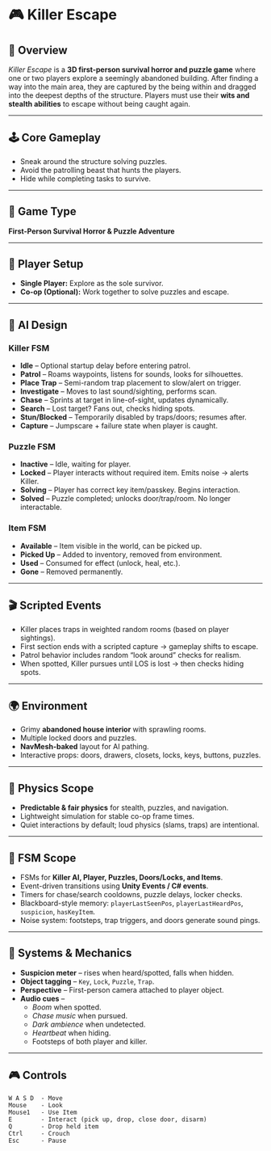 # 🎮 Killer Escape

## 📌 Overview
*Killer Escape* is a **3D first-person survival horror and puzzle game** where one or two players explore a seemingly abandoned building. After finding a way into the main area, they are captured by the being within and dragged into the deepest depths of the structure. Players must use their **wits and stealth abilities** to escape without being caught again.

---

## 🕹️ Core Gameplay
- Sneak around the structure solving puzzles.  
- Avoid the patrolling beast that hunts the players.  
- Hide while completing tasks to survive.  

---

## 🎯 Game Type
**First-Person Survival Horror & Puzzle Adventure**

---

## 👥 Player Setup
- **Single Player:** Explore as the sole survivor.  
- **Co-op (Optional):** Work together to solve puzzles and escape.  

---

## 🤖 AI Design

### Killer FSM
- **Idle** – Optional startup delay before entering patrol.  
- **Patrol** – Roams waypoints, listens for sounds, looks for silhouettes.  
- **Place Trap** – Semi-random trap placement to slow/alert on trigger.  
- **Investigate** – Moves to last sound/sighting, performs scan.  
- **Chase** – Sprints at target in line-of-sight, updates dynamically.  
- **Search** – Lost target? Fans out, checks hiding spots.  
- **Stun/Blocked** – Temporarily disabled by traps/doors; resumes after.  
- **Capture** – Jumpscare + failure state when player is caught.  

### Puzzle FSM
- **Inactive** – Idle, waiting for player.  
- **Locked** – Player interacts without required item. Emits noise → alerts Killer.  
- **Solving** – Player has correct key item/passkey. Begins interaction.  
- **Solved** – Puzzle completed; unlocks door/trap/room. No longer interactable.  

### Item FSM
- **Available** – Item visible in the world, can be picked up.  
- **Picked Up** – Added to inventory, removed from environment.  
- **Used** – Consumed for effect (unlock, heal, etc.).  
- **Gone** – Removed permanently.  

---

## 🎬 Scripted Events
- Killer places traps in weighted random rooms (based on player sightings).  
- First section ends with a scripted capture → gameplay shifts to escape.  
- Patrol behavior includes random “look around” checks for realism.  
- When spotted, Killer pursues until LOS is lost → then checks hiding spots.  

---

## 🌍 Environment
- Grimy **abandoned house interior** with sprawling rooms.  
- Multiple locked doors and puzzles.  
- **NavMesh-baked** layout for AI pathing.  
- Interactive props: doors, drawers, closets, locks, keys, buttons, puzzles.  

---

## 🧪 Physics Scope
- **Predictable & fair physics** for stealth, puzzles, and navigation.  
- Lightweight simulation for stable co-op frame times.  
- Quiet interactions by default; loud physics (slams, traps) are intentional.  

---

## 🧠 FSM Scope
- FSMs for **Killer AI, Player, Puzzles, Doors/Locks, and Items**.  
- Event-driven transitions using **Unity Events / C# events**.  
- Timers for chase/search cooldowns, puzzle delays, locker checks.  
- Blackboard-style memory: `playerLastSeenPos`, `playerLastHeardPos`, `suspicion`, `hasKeyItem`.  
- Noise system: footsteps, trap triggers, and doors generate sound pings.  

---

## 🧩 Systems & Mechanics
- **Suspicion meter** – rises when heard/spotted, falls when hidden.  
- **Object tagging** – `Key`, `Lock`, `Puzzle`, `Trap`.  
- **Perspective** – First-person camera attached to player object.  
- **Audio cues** –  
  - *Boom* when spotted.  
  - *Chase music* when pursued.  
  - *Dark ambience* when undetected.  
  - *Heartbeat* when hiding.  
  - Footsteps of both player and killer.  

---

## 🎮 Controls
```plaintext
W A S D  - Move
Mouse    - Look
Mouse1   - Use Item
E        - Interact (pick up, drop, close door, disarm)
Q        - Drop held item
Ctrl     - Crouch
Esc      - Pause

